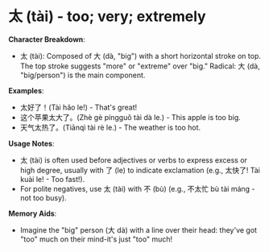 # **太 (tài) - too; very; extremely**

**Character Breakdown**:  
- 太 (tài): Composed of 大 (dà, "big") with a short horizontal stroke on top. The top stroke suggests "more" or "extreme" over "big." Radical: 大 (dà, "big/person") is the main component.

**Examples**:  
- 太好了！(Tài hǎo le!) - That's great!  
- 这个苹果太大了。(Zhè gè píngguǒ tài dà le.) - This apple is too big.  
- 天气太热了。(Tiānqì tài rè le.) - The weather is too hot.

**Usage Notes**:  
- 太 (tài) is often used before adjectives or verbs to express excess or high degree, usually with 了 (le) to indicate exclamation (e.g., 太快了! Tài kuài le! - Too fast!).  
- For polite negatives, use 太 (tài) with 不 (bù) (e.g., 不太忙 bù tài máng - not too busy).

**Memory Aids**:  
- Imagine the "big" person (大 dà) with a line over their head: they've got "too" much on their mind-it's just "too" much!